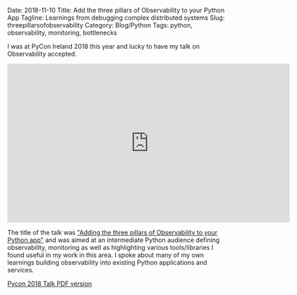 Date: 2018-11-10
Title: Add the three pillars of Observability to your Python App
Tagline: Learnings from debugging complex distributed systems
Slug: threepillarsofobservability
Category: Blog/Python
Tags: python, observability, monitoring, bottlenecks

I was at PyCon Ireland 2018 this year and lucky to have my talk on Observability accepted.

<iframe width="640" height="360" src="https://www.youtube-nocookie.com/embed/dRpiFMd2EOU?list=PLNeBS51Q0m9_EsF_j4UaMQj3x6-abfcDO" frameborder="0" gesture="media" allowfullscreen></iframe>

The title of the talk was ["Adding the three pillars of Observability to your Python app"](https://docs.google.com/presentation/d/1k3ORfyxYjV56N4j4f_n5B--kWHWE8qQ93WiuGo2Kjos/edit?usp=sharing) and was aimed at an intermediate Python audience defining observability, monitoring as well as highlighting various tools/libraries I found useful in my work in this area. I spoke about many of my own learnings building observability into existing Python applications and services.

[Pycon 2018 Talk PDF version]({static}/extras/PyCon2018-AddingTheThreePillarsOfObservabilityToYourPythonApp.pdf)

<script async class="speakerdeck-embed" data-id="9daaf609dc0548139dff46c8b9ab1c33" data-ratio="1.77777777777778" src="//speakerdeck.com/assets/embed.js"></script>
